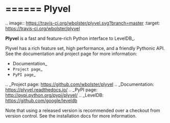 ======
Plyvel
======

.. image:: https://travis-ci.org/wbolster/plyvel.svg?branch=master
    :target: https://travis-ci.org/wbolster/plyvel

**Plyvel** is a fast and feature-rich Python interface to LevelDB_.

Plyvel has a rich feature set, high performance, and a friendly Pythonic API.
See the documentation and project page for more information:

* Documentation_
* `Project page`_
* `PyPI page`_

.. _Project page: https://github.com/wbolster/plyvel
.. _Documentation: https://plyvel.readthedocs.io/
.. _PyPI page: http://pypi.python.org/pypi/plyvel/
.. _LevelDB: https://github.com/google/leveldb

Note that using a released version is recommended over a checkout from version
control. See the installation docs for more information.
